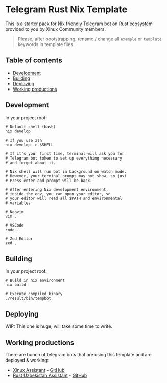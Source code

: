 # Telegram Rust Nix Template

This is a starter pack for Nix friendly Telegram bot on Rust ecosystem provided to you by Xinux Community members.

> Please, after bootstrapping, rename / change all `example` or `template` keywords in template files.

## Table of contents

- [Development](#development)
- [Building](#building)
- [Deploying](#deploying)
- [Working productions](#working-productions)

## Development

In your project root:

```shell
# Default shell (bash)
nix develop

# If you use zsh
nix develop -c $SHELL

# If it's your first time, terminal will ask you for
# Telegram bot token to set up everything necessary
# and forget about it.

# Nix shell will run bot in background on watch mode.
# However, your terminal prompt may not show, so just
# Press enter and prompt will be back.

# After entering Nix development environment,
# inside the env, you can open your editor, so
# your editor will read all $PATH and environmental
# variables

# Neovim
vim .

# VSCode
code .

# Zed Editor
zed .
```

## Building

In your project root:

```shell
# Build in nix environment
nix build

# Execute compiled binary
./result/bin/tempbot
```

## Deploying

WIP: This one is huge, will take some time to write.

## Working productions

There are bunch of telegram bots that are using this template and are deployed & working:

- [Xinux Assistant](https://t.me/xinuxmgrbot) - [GitHub](https://github.com/xinux-org/telegram)
- [Rust Uzbekistan Assistant](https://t.me/rustaceanbot) - [GitHub](https://github.com/rust-lang-uz/telegram)
